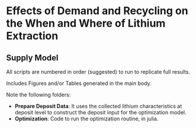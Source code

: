 # Effects of Demand and Recycling on the When and Where of Lithium Extraction

## Supply Model

All scripts are numbered in order (suggested) to run to replicate full results. 

Includes Figures and/or Tables generated in the main body.

Note the following folders:

* **Prepare Deposit Data**: It uses the collected lithium characteristics at deposit level to construct the deposit input for the optimization model.
* **Optimization**: Code to run the optimization routine, in julia. 